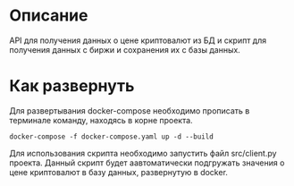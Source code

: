 <h1>Описание</h1>

API для получения данных о цене криптовалют из БД и скрипт для получения данных с биржи и сохранения их с базы данных.

<h1>Как развернуть</h1>

Для развертывания docker-compose необходимо прописать в терминале команду, находясь в корне проекта.

  ```docker-compose -f docker-compose.yaml up -d --build```

Для использования скрипта необходимо запустить файл src/client.py проекта. Данный скрипт будет аавтоматически подгружать значения о цене криптовалют в базу данных, развернутую в docker.




